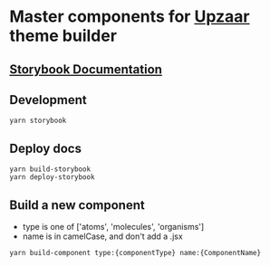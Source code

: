 # Master components for [Upzaar](https://www.upzaar.com) theme builder

## [Storybook Documentation](https://buttercloud.github.io/master-components/)

## Development
```
yarn storybook
```

## Deploy docs
```
yarn build-storybook
yarn deploy-storybook
```

## Build a new component
- type is one of ['atoms', 'molecules', 'organisms']
- name is in camelCase, and don't add a .jsx
```
yarn build-component type:{componentType} name:{ComponentName}
```
